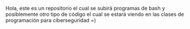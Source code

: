 Hola, este es un repositorio el cual
se subirá programas de bash y 
posiblemente otro tipo de código
el cual se estará viendo en las
clases de programación para
ciberseguridad  =)
